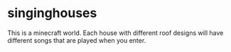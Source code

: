# singinghouses
This is a minecraft world. Each house with different roof designs will have different songs that are played when you enter.
